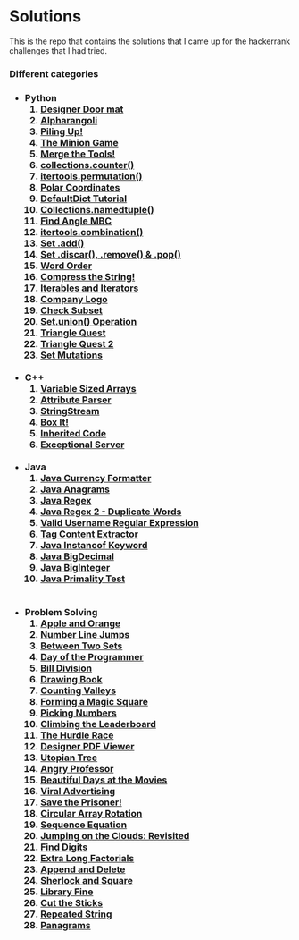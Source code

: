<h1> Solutions </h1>

This is the repo that contains the solutions that I came up for the hackerrank challenges that I had tried. 

<h3> Different categories <h3>
<ul>
    <li> Python <br>
    <ol type="1">
    <li><a href="https://github.com/jatulya/hackerrank/blob/main/python/doormat.py">Designer Door mat</a></li>
    <li><a href="https://github.com/jatulya/hackerrank/blob/main/python/alpharangolipy"> Alpharangoli</a></li>
    <li><a href="https://github.com/jatulya/hackerrank/blob/main/python/piled.py">Piling Up!</a></li>
    <li><a href="https://github.com/jatulya/hackerrank/blob/main/python/miniongame.py"> The Minion Game</a></li>
    <li><a href="https://github.com/jatulya/hackerrank/blob/main/python/mergethetools.py">Merge the Tools!</a></li>
    <li><a href="https://github.com/jatulya/hackerrank/blob/main/python/coll_counter.py"> collections.counter()</a></li>
    <li><a href="https://github.com/jatulya/hackerrank/blob/main/python/permutation.py">itertools.permutation()</a></li>
    <li><a href="https://github.com/jatulya/hackerrank/blob/main/python/topolar.py"> Polar Coordinates </a></li>
    <li><a href="https://github.com/jatulya/hackerrank/blob/main/python/def_dict.py"> DefaultDict Tutorial</a></li>
    <li><a href="https://github.com/jatulya/hackerrank/blob/main/python/namedtuple.py">Collections.namedtuple()</a></li>
    <li><a href="https://github.com/jatulya/hackerrank/blob/main/python/angle.py">Find Angle MBC</a></li>
    <li><a href="https://github.com/jatulya/hackerrank/blob/main/python/combo.py">itertools.combination()</a></li>
    <li><a href="https://github.com/jatulya/hackerrank/blob/main/python/setadd().py">Set .add()</a></li>
    <li><a href="https://github.com/jatulya/hackerrank/blob/main/python/setfnc.py">Set .discar(), .remove() & .pop()</a></li>
    <li><a href="https://github.com/jatulya/hackerrank/blob/main/python/wordCount.py">Word Order</a></li>
    <li><a href="https://github.com/jatulya/hackerrank/blob/main/python/groupby.py">Compress the String!</a></li>
    <li><a href="https://github.com/jatulya/hackerrank/blob/main/python/iters.py">Iterables and Iterators</a></li>
    <li><a href="https://github.com/jatulya/hackerrank/blob/main/python/company.py">Company Logo</a></li>
    <li><a href="https://github.com/jatulya/hackerrank/blob/main/python/subset.py">Check Subset</a></li>
    <li><a href="https://github.com/jatulya/hackerrank/blob/main/python/union.py">Set.union() Operation</a></li>
    <li><a href="https://github.com/jatulya/hackerrank/blob/main/python/triQuest.py">Triangle Quest</a></li>
    <li><a href="https://github.com/jatulya/hackerrank/blob/main/python/triQuest2.py">Triangle Quest 2</a></li>
    <li><a href="https://github.com/jatulya/hackerrank/blob/main/python/setUpdates.py">Set Mutations</a></li>
    </ol></li><br>
    <li> C++<br>
    <ol type="1">
    <li><a href="https://github.com/jatulya/hackerrank/blob/main/cpp/varArray.cpp">Variable Sized Arrays</a></li>
    <li><a href="https://github.com/jatulya/hackerrank/blob/main/cpp/tags.cpp">Attribute Parser</a></li>
    <li><a href="https://github.com/jatulya/hackerrank/blob/main/cpp/streamclass.cpp">StringStream</a></li>
    <li><a href="https://github.com/jatulya/hackerrank/blob/main/cpp/boxclass.cpp">Box It!</a></li>
    <li><a href="https://github.com/jatulya/hackerrank/blob/main/cpp/exception.cpp">Inherited Code</a></li>
    <li><a href="https://github.com/jatulya/hackerrank/blob/main/cpp/manyExcep.cpp">Exceptional Server</a></li>
    </ol><br></li>
    <li> Java <br> 
    <ol type="1">
    <li><a href="https://github.com/jatulya/hackerrank/blob/main/java/currency.java">Java Currency Formatter</a></li>
    <li><a href="https://github.com/jatulya/hackerrank/blob/main/java/anagrams.java">Java Anagrams</a></li>
    <li><a href="https://github.com/jatulya/hackerrank/blob/main/java/ipaddress.java">Java Regex </a></li>
    <li><a href="https://github.com/jatulya/hackerrank/blob/main/java/regex2.java">Java Regex 2 - Duplicate Words</a></li>
    <li><a href="https://github.com/jatulya/hackerrank/blob/main/java/regex3.java"> Valid Username Regular Expression</a></li>
    <li><a href="https://github.com/jatulya/hackerrank/blob/main/java/tagcontent.java"> Tag Content Extractor</a></li>
    <li><a href="https://github.com/jatulya/hackerrank/blob/main/java/Instanceof.java">Java Instancof Keyword </a></li>
    <li><a href="https://github.com/jatulya/hackerrank/blob/main/java/bigDeci.java">Java BigDecimal </a></li>
    <li><a href="https://github.com/jatulya/hackerrank/blob/main/java/bigint.java">Java BigInteger</a></li>   
    <li><a href="https://github.com/jatulya/hackerrank/blob/main/java/bigPrime.java">Java Primality Test </a></li></ol><br></li>
    </ol><br></li>   
    <li> Problem Solving <br>
    <ol type="1">
    <li><a href="https://github.com/jatulya/hackerrank/blob/main/DS-c/appleOrange.c">Apple and Orange </a></li>
    <li><a href="https://github.com/jatulya/hackerrank/blob/main/DS-c/kangaroo.c">Number Line Jumps</a></li>
    <li><a href="https://github.com/jatulya/hackerrank/blob/main/DS-c/factorInSet.c">Between Two Sets</a></li>
    <li><a href="https://github.com/jatulya/hackerrank/blob/main/DS-c/256thday.c">Day of the Programmer</a></li>
    <li><a href="https://github.com/jatulya/hackerrank/blob/main/DS-c/billofanna.c">Bill Division</a></li>
    <li><a href="https://github.com/jatulya/hackerrank/blob/main/DS-c/pagecount.c">Drawing Book </a></li>
    <li><a href="https://github.com/jatulya/hackerrank/blob/main/DS-c/valleycount.c">Counting Valleys</a></li>
    <li><a href="https://github.com/jatulya/hackerrank/blob/main/DS-c/magicsquare.c">Forming a Magic Square</a></li>
    <li><a href="https://github.com/jatulya/hackerrank/blob/main/DS-c/pickingnum.c">Picking Numbers</a></li>
    <li><a href="https://github.com/jatulya/hackerrank/blob/main/DS-c/playerrank.c">Climbing the Leaderboard</a></li>
    <li><a href="https://github.com/jatulya/hackerrank/blob/main/DS-c/hurdlerace.c">The Hurdle Race</a></li>
    <li><a href="https://github.com/jatulya/hackerrank/blob/main/DS-c/padfviewer.c">Designer PDF Viewer</a></li>
    <li><a href="https://github.com/jatulya/hackerrank/blob/main/DS-c/utopianTree.c">Utopian Tree</a></li>
    <li><a href="https://github.com/jatulya/hackerrank/blob/main/DS-c/professor.c">Angry Professor</a></li>
    <li><a href="https://github.com/jatulya/hackerrank/blob/main/DS-c/beautidays.py">Beautiful Days at the Movies</a></li>
    <li><a href="https://github.com/jatulya/hackerrank/blob/main/DS-c/advertising.py">Viral Advertising</a></li>
    <li><a href="https://github.com/jatulya/hackerrank/blob/main/DS-c/prisoner.py">Save the Prisoner!</a></li>
    <li><a href="https://github.com/jatulya/hackerrank/blob/main/DS-c/rotate.py">Circular Array Rotation</a></li>
    <li><a href="https://github.com/jatulya/hackerrank/blob/main/DS-c/sequence.py">Sequence Equation</a></li>
    <li><a href="https://github.com/jatulya/hackerrank/blob/main/DS-c/climbclouds.py">Jumping on the Clouds: Revisited</a></li>
    <li><a href="https://github.com/jatulya/hackerrank/blob/main/DS-c/divisors.py">Find Digits</a></li>
    <li><a href="https://github.com/jatulya/hackerrank/blob/main/DS-c/longFact1.c">Extra Long Factorials</a></li>
    <li><a href="https://github.com/jatulya/hackerrank/blob/main/DS-c/appendelete.c">Append and Delete</a></li>
    <li><a href="https://github.com/jatulya/hackerrank/blob/main/DS-c/squareRange.c">Sherlock and Square </a></li>
    <li><a href="https://github.com/jatulya/hackerrank/blob/main/DS-c/library.c">Library Fine</a></li>
    <li><a href="https://github.com/jatulya/hackerrank/blob/main/DS-c/sticks.py">Cut the Sticks</a></li>
    <li><a href="https://github.com/jatulya/hackerrank/blob/main/DS-c/infString.cpp">Repeated String</a></li>
    <li><a href="https://github.com/jatulya/hackerrank/blob/main/DS-c/panagrams.py">Panagrams</a></li>
    </ol><br> </ul>